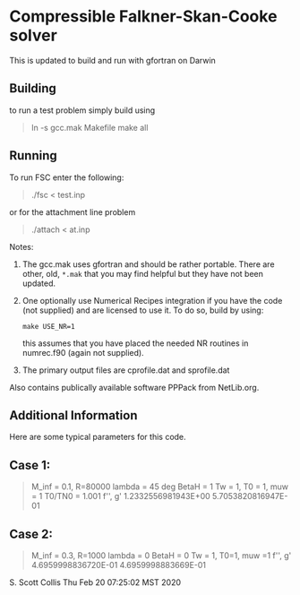 # Compressible Falkner-Skan-Cooke solver

This is updated to build and run with gfortran on Darwin

## Building

to run a test problem simply build using

> ln -s gcc.mak Makefile
> make all

## Running

To run FSC enter the following:

> ./fsc < test.inp

or for the attachment line problem

> ./attach < at.inp

Notes:

1. The gcc.mak uses gfortran and should be rather
   portable.  There are other, old, `*.mak` that you
   may find helpful but they have not been updated.
2. One optionally use Numerical Recipes integration
   if you have the code (not supplied) and are 
   licensed to use it. To do so, build by using:

   `make USE_NR=1`

   this assumes that you have placed the needed NR
   routines in numrec.f90 (again not supplied).
3. The primary output files are cprofile.dat and
   sprofile.dat

Also contains publically available software PPPack
from NetLib.org.

## Additional Information

Here are some typical parameters for this code.

Case 1:
-------
>  M_inf = 0.1, R=80000
>  lambda = 45 deg
>  BetaH = 1
>  Tw = 1, T0 = 1, muw = 1
>  T0/TN0 = 1.001
>  f'', g'
>  1.2332556981943E+00  5.7053820816947E-01

Case 2:
-------
>  M_inf = 0.3, R=1000
>  lambda = 0
>  BetaH = 0
>  Tw = 1, T0=1, muw =1
>  f'', g'
>  4.6959998836720E-01  4.6959998883669E-01

S. Scott Collis
Thu Feb 20 07:25:02 MST 2020
